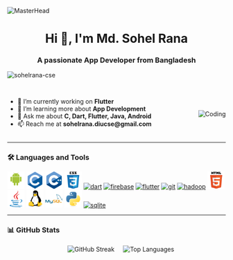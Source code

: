 ![MasterHead](https://1.bp.blogspot.com/-7A4WynwLsMw/XbBpCXG8fHI/AAAAAAAAMt4/uOa1bpLskYgrwGbllhSu2SDj_Mig8SXJQCLcBGAsYHQ/s1600/2000_600px.gif)

<h1 align="center">Hi 👋, I'm Md. Sohel Rana</h1>
<h3 align="center">A passionate App Developer from Bangladesh</h3>

<p align="left">
  <img src="https://komarev.com/ghpvc/?username=sohelrana-cse&label=Profile%20views&color=0e75b6&style=flat" alt="sohelrana-cse" />
</p>

<div style="display: flex; align-items: center; justify-content: space-between; flex-wrap: wrap; gap: 20px; margin-top: 30px;">

  <div style="flex: 1; min-width: 250px;">
    <ul>
      <li>🔭 I’m currently working on <strong>Flutter</strong></li>
      <li>🌱 I’m learning more about <strong>App Development</strong></li>
      <li>💬 Ask me about <strong>C, Dart, Flutter, Java, Android</strong></li>
      <li>📫 Reach me at <strong>sohelrana.diucse@gmail.com</strong></li>
    </ul>
  </div>

  <div style="flex-shrink: 0;">
    <img src="https://cdn.dribbble.com/users/730703/screenshots/6581243/avento.gif" alt="Coding" width="400" height="185" style="object-fit: cover;" />
  </div>

</div>



---

### 🛠️ Languages and Tools

<p align="left">
  <a href="https://developer.android.com" target="_blank"><img src="https://raw.githubusercontent.com/devicons/devicon/master/icons/android/android-original-wordmark.svg" alt="android" width="40" height="40"/></a>
  <a href="https://www.cprogramming.com/" target="_blank"><img src="https://raw.githubusercontent.com/devicons/devicon/master/icons/c/c-original.svg" alt="c" width="40" height="40"/></a>
  <a href="https://www.w3schools.com/cpp/" target="_blank"><img src="https://raw.githubusercontent.com/devicons/devicon/master/icons/cplusplus/cplusplus-original.svg" alt="cplusplus" width="40" height="40"/></a>
  <a href="https://www.w3schools.com/css/" target="_blank"><img src="https://raw.githubusercontent.com/devicons/devicon/master/icons/css3/css3-original-wordmark.svg" alt="css3" width="40" height="40"/></a>
  <a href="https://dart.dev" target="_blank"><img src="https://www.vectorlogo.zone/logos/dartlang/dartlang-icon.svg" alt="dart" width="40" height="40"/></a>
  <a href="https://firebase.google.com/" target="_blank"><img src="https://cdn.worldvectorlogo.com/logos/firebase-1.svg" alt="firebase" width="40" height="40"/></a>
  <a href="https://flutter.dev" target="_blank"><img src="https://www.vectorlogo.zone/logos/flutterio/flutterio-icon.svg" alt="flutter" width="40" height="40"/></a>
  <a href="https://git-scm.com/" target="_blank"><img src="https://www.vectorlogo.zone/logos/git-scm/git-scm-icon.svg" alt="git" width="40" height="40"/></a>
  <a href="https://hadoop.apache.org/" target="_blank"><img src="https://www.vectorlogo.zone/logos/apache_hadoop/apache_hadoop-icon.svg" alt="hadoop" width="40" height="40"/></a>
  <a href="https://www.w3.org/html/" target="_blank"><img src="https://raw.githubusercontent.com/devicons/devicon/master/icons/html5/html5-original-wordmark.svg" alt="html5" width="40" height="40"/></a>
  <a href="https://www.java.com" target="_blank"><img src="https://raw.githubusercontent.com/devicons/devicon/master/icons/java/java-original.svg" alt="java" width="40" height="40"/></a>
  <a href="https://www.linux.org/" target="_blank"><img src="https://raw.githubusercontent.com/devicons/devicon/master/icons/linux/linux-original.svg" alt="linux" width="40" height="40"/></a>
  <a href="https://www.mysql.com/" target="_blank"><img src="https://raw.githubusercontent.com/devicons/devicon/master/icons/mysql/mysql-original-wordmark.svg" alt="mysql" width="40" height="40"/></a>
  <a href="https://www.python.org" target="_blank"><img src="https://raw.githubusercontent.com/devicons/devicon/master/icons/python/python-original.svg" alt="python" width="40" height="40"/></a>
  <a href="https://www.sqlite.org/" target="_blank"><img src="https://www.vectorlogo.zone/logos/sqlite/sqlite-icon.svg" alt="sqlite" width="40" height="40"/></a>
</p>

---

### 📊 GitHub Stats

<!-- GitHub Stats Row -->
<div style="display: flex; justify-content: center; flex-wrap: wrap; gap: 20px; margin-top: 20px; margin-left: 20px;">
  <img src="https://github-readme-streak-stats.herokuapp.com/?user=sohelrana-cse" alt="GitHub Streak" />
  
  <img src="https://github-readme-stats.vercel.app/api/top-langs?username=sohelrana-cse&show_icons=true&locale=en&layout=compact" alt="Top Languages" />
  

</div>



